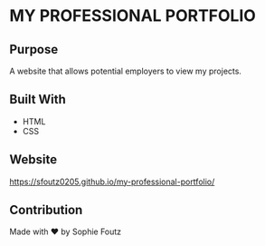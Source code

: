 # MY PROFESSIONAL PORTFOLIO 

## Purpose
A website that allows potential employers to view my projects. 

## Built With
* HTML
* CSS

## Website
https://sfoutz0205.github.io/my-professional-portfolio/

## Contribution
Made with ❤️ by Sophie Foutz
